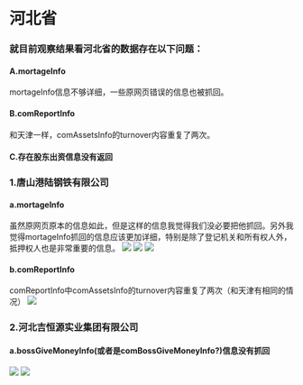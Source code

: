 # 河北省
### 就目前观察结果看河北省的数据存在以下问题：
#### A.mortageInfo
mortageInfo信息不够详细，一些原网页错误的信息也被抓回。
#### B.comReportInfo
和天津一样，comAssetsInfo的turnover内容重复了两次。
#### C.存在股东出资信息没有返回
### 1.唐山港陆钢铁有限公司
#### a.mortageInfo
虽然原网页原本的信息如此，但是这样的信息我觉得我们没必要把他抓回。另外我觉得mortageInfo抓回的信息应该更加详细，特别是除了登记机关和所有权人外，抵押权人也是非常重要的信息。
![](http://o7qrps1cr.bkt.clouddn.com/%E5%B1%8F%E5%B9%95%E5%BF%AB%E7%85%A7%202016-06-28%20%E4%B8%8A%E5%8D%889.53.54.png)
![](http://o7qrps1cr.bkt.clouddn.com/%E5%B1%8F%E5%B9%95%E5%BF%AB%E7%85%A7%202016-06-28%20%E4%B8%8A%E5%8D%8810.16.18.png)
![](http://o7qrps1cr.bkt.clouddn.com/%E5%B1%8F%E5%B9%95%E5%BF%AB%E7%85%A7%202016-06-28%20%E4%B8%8A%E5%8D%8810.20.35.png)
#### b.comReportInfo
comReportInfo中comAssetsInfo的turnover内容重复了两次（和天津有相同的情况）
![](http://o7qrps1cr.bkt.clouddn.com/%E5%B1%8F%E5%B9%95%E5%BF%AB%E7%85%A7%202016-06-28%20%E4%B8%8A%E5%8D%8810.39.05.png)
### 2.河北吉恒源实业集团有限公司
#### a.bossGiveMoneyInfo(或者是comBossGiveMoneyInfo?)信息没有抓回
![](http://o7qrps1cr.bkt.clouddn.com/%E5%B1%8F%E5%B9%95%E5%BF%AB%E7%85%A7%202016-06-28%20%E4%B8%8A%E5%8D%8810.50.21.png)
![](http://o7qrps1cr.bkt.clouddn.com/%E5%B1%8F%E5%B9%95%E5%BF%AB%E7%85%A7%202016-06-28%20%E4%B8%8A%E5%8D%8810.50.34.png)


